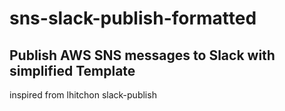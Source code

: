 # sns-slack-publish-formatted
## Publish AWS SNS messages to Slack with simplified Template 





inspired from lhitchon slack-publish


